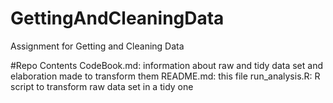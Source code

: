 # GettingAndCleaningData
Assignment for Getting and Cleaning Data

#Repo Contents
CodeBook.md: information about raw and tidy data set and elaboration made to transform them
README.md: this file
run_analysis.R: R script to transform raw data set in a tidy one
